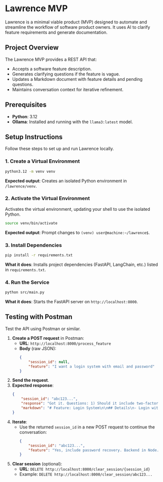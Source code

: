 # Lawrence MVP

Lawrence is a minimal viable product (MVP) designed to automate and streamline the workflow of software product owners. It uses AI to clarify feature requirements and generate documentation. 

## Project Overview

The Lawrence MVP provides a REST API that:
- Accepts a software feature description.
- Generates clarifying questions if the feature is vague.
- Updates a Markdown document with feature details and pending questions.
- Maintains conversation context for iterative refinement.

## Prerequisites

- **Python**: 3.12
- **Ollama**: Installed and running with the `llama3:latest` model.

## Setup Instructions

Follow these steps to set up and run Lawrence locally.

### 1. Create a Virtual Environment

```bash
python3.12 -m venv venv
```

**Expected output**: Creates an isolated Python environment in `/lawrence/venv`.

### 2. Activate the Virtual Environment

Activates the virtual environment, updating your shell to use the isolated Python.

```bash
source venv/bin/activate
```

**Expected output**: Prompt changes to `(venv) user@machine:~/lawrence$`.

### 3. Install Dependencies

```bash
pip install -r requirements.txt
```

**What it does**: Installs project dependencies (FastAPI, LangChain, etc.) listed in `requirements.txt`.

### 4. Run the Service

```bash
python src/main.py
```

**What it does**: Starts the FastAPI server on `http://localhost:8000`.

## Testing with Postman

Test the API using Postman or similar.

1. **Create a POST request** in Postman:
   - **URL**: `http://localhost:8000/process_feature`
   - **Body** (raw JSON):
     ```json
     {
         "session_id": null,
         "feature": "I want a login system with email and password"
     }
     ```
2. **Send the request**.
3. **Expected response**:
   ```json
   {
       "session_id": "abc123...",
       "response": "Got it. Questions: 1) Should it include two-factor authentication? 2) Is password recovery needed? 3) What frameworks or languages does the backend use?",
       "markdown": "# Feature: Login System\n\n## Details\n- Login with email and password.\n## Pending Questions\n- Should 2FA be included?\n- Is password recovery needed?\n- What is the backend framework?"
   }
   ```
4. **Iterate**:
   - Use the returned `session_id` in a new POST request to continue the conversation:
     ```json
     {
         "session_id": "abc123...",
         "feature": "Yes, include password recovery. Backend in Node.js."
     }
     ```
5. **Clear session** (optional):
   - **URL**: `DELETE http://localhost:8000/clear_session/{session_id}`
   - Example: `DELETE http://localhost:8000/clear_session/abc123...`
